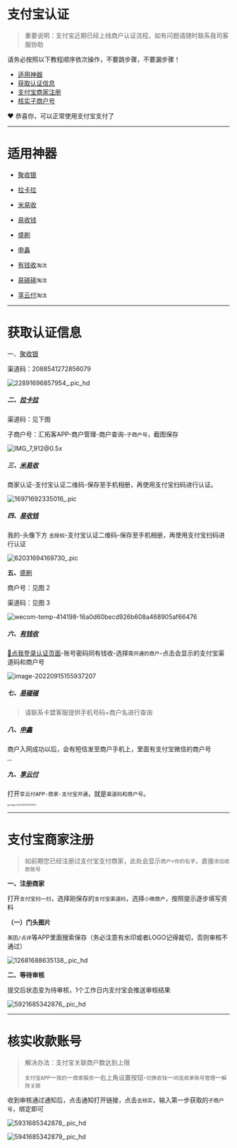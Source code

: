 # 支付宝认证

> 重要说明：支付宝近期已经上线商户认证流程，如有问题请随时联系我司客服协助

请务必按照以下教程顺序依次操作，不要跳步骤，不要漏步骤！

- [适用神器](#适用神器)
- [获取认证信息](#获取认证信息)
- [支付宝商家注册](#支付宝商家注册)
- [核实子商户号](#核实子商户号)

:heart: 恭喜你，可以正常使用支付宝支付了

-----

# 适用神器

- [聚收银](tool/jsy.md)
- [拉卡拉](tool/lkl.md)
- [米易收](tool/mys.md)
- [易收钱](tool/ysq.md)
- [盛刷](tool/ss.md)
- [申鑫](tool/sx.md)

- [有钱收](tool/yqs.md)`淘汰`
- [易碰碰](tool/ypp.md)`淘汰`
- [享云付](tool/ldxyf.md)`淘汰`

------

# 获取认证信息

一、[聚收银](tool/jsy.md)

渠道码：2088541272856079

![22891696857954_.pic_hd](https://wiki.zjkmkj.com/media/202310092129826.jpg)

##### 二、[拉卡拉](tool/lkl.md)

渠道码：见下图

子商户号：汇拓客APP-商户管理-商户查询-`子商户号`，截图保存

![IMG_7,912@0.5x](https://wiki.zjkmkj.com/media/202306111457595.jpg)

##### 三、[米易收](tool/mys.md)

商家认证-支付宝认证二维码-保存至手机相册，再使用支付宝扫码进行认证。

![16971692335016_.pic](https://wiki.zjkmkj.com/media/202308181304149.jpg)

##### 四、[易收钱](tool/ysq.md)

我的-头像下方 `去授权`-支付宝认证二维码-保存至手机相册，再使用支付宝扫码进行认证

![62031694169730_.pic](https://wiki.zjkmkj.com/media/202309081842948.jpg)

**五、**[盛刷](tool/ss.md)

商户号：见图 2

渠道码：见图 3

![wecom-temp-414198-16a0d60becd926b608a468905af66476](https://wiki.zjkmkj.com/media/202306181052066.jpg)

##### 六、[有钱收](tool/yqs.md)

[:link:点我登录认证页面](http://mng.ningboruiyang.com/h5-facilitator/)-账号密码同有钱收-选择`需开通的商户`-点击会显示的支付宝渠道码和商户号

![image-20220915155937207](https://wiki.zjkmkj.com/media/202209151559653.png)

##### 七、[易碰碰](tool/ypp.md)

> 请联系卡盟客服提供手机号码+商户名进行查询

##### 八、[申鑫](tool/sx.md)

商户入网成功以后，会有短信发至商户手机上，里面有支付宝微信的商户号

<img src="https://wiki.zjkmkj.com/media/202211091224695.jpg" alt="img" style="zoom:25%;" />

##### 九、[享云付](tool/ldxyf.md)

打开`享云付APP-商家-支付宝开通`，就是`渠道码和商户号`。

<img src="https://wiki.zjkmkj.com/media/202210201947088.png" alt="image-20221020194728011" style="zoom:33%;" />



---

# 支付宝商家注册

> 如前期您已经注册过支付宝支付商家，此处会显示`商户+你的名字`，直接`添加收款账号`

**一、注册商家**

打开`支付宝扫一扫`，选择刚保存的`支付宝渠道码`，选择`小微商户`，按照提示逐步填写资料

**（一）门头图片**

`美团/点评`等APP里面搜索保存（务必注意有水印或者LOGO记得裁切，否则审核不通过）

![12681688635138_.pic_hd](https://wiki.zjkmkj.com/media/202307061719555.jpg)

**二、等待审核**

提交后状态变为待审核，1个工作日内支付宝会推送审核结果

![5921685342876_.pic_hd](https://wiki.zjkmkj.com/media/202305291448632.jpg)

---

# 核实收款账号

> 解决办法：支付宝关联商户数达到上限
>
> `支付宝APP`一`我的`一`商家服务`一右上角设置按钮-`切换收钱`一`间连收单账号管理`一`解除关联`

收到审核通过通知后，点击通知打开链接，点击`去核实`，输入第一步获取的`子商户号`，绑定即可

![5931685342878_.pic_hd](https://wiki.zjkmkj.com/media/202305291452346.jpg)

![5941685342879_.pic_hd](https://wiki.zjkmkj.com/media/202305291452236.jpg)

